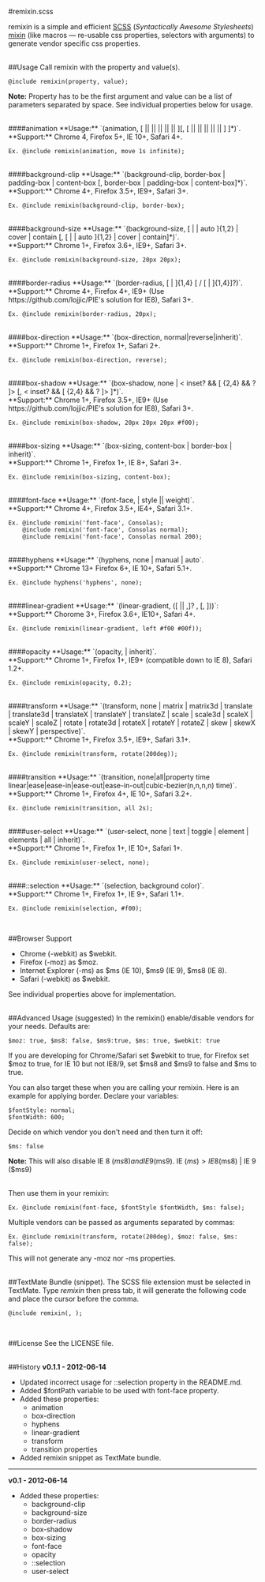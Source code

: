 #remixin.scss

remixin is a simple and efficient [SCSS](http://sass-lang.com) (*Syntactically Awesome Stylesheets*) [mixin](http://sass-lang.com/docs/yardoc/file.SASS_REFERENCE.html#mixins) (like macros — re-usable css properties, selectors with arguments) to generate vendor specific css properties.
<br /><br />


##Usage
Call remixin with the property and value(s).

	@include remixin(property, value);
	
**Note:** Property has to be the first argument and value can be a list of parameters separated by space. See individual properties below for usage.

<br />
####animation
**Usage:** `(animation, [<animation-name> || <animation-duration> || <animation-timing-function> || <animation-delay> || <animation-iteration-count> || <animation-direction>][, [<animation-name> || <animation-duration> || <animation-timing-function> || <animation-delay> || <animation-iteration-count> || <animation-direction>] ]*)`.
<br />**Support:** Chrome 4, Firefox 5+, IE 10+, Safari 4+.

    Ex. @include remixin(animation, move 1s infinite);

<br />
####background-clip
**Usage:** `(background-clip, border-box | padding-box | content-box [, border-box | padding-box | content-box]*)`.
<br />**Support:** Chrome 4+, Firefox 3.5+, IE9+, Safari 3+.

    Ex. @include remixin(background-clip, border-box);

<br />
####background-size
**Usage:** `(background-size, [<length> | <percentage> | auto ]{1,2} | cover | contain [, [ <length> | <percentage> | auto ]{1,2} | cover | contain]*)`.
<br />**Support:** Chrome 1+, Firefox 3.6+, IE9+, Safari 3+.

    Ex. @include remixin(background-size, 20px 20px);

<br />
####border-radius
**Usage:** `(border-radius, [<length> | <percentage> ]{1,4} [ / [ <length> | <percentage> ]{1,4}]?)`. 
<br />**Support:** Chrome 4+, Firefox 4+, IE9+ (Use https://github.com/lojjic/PIE's solution for IE8), Safari 3+.

    Ex. @include remixin(border-radius, 20px);

<br />
####box-direction
**Usage:** `(box-direction, normal|reverse|inherit)`. 
<br />**Support:** Chrome 1+, Firefox 1+, Safari 2+.

    Ex. @include remixin(box-direction, reverse);

<br />
####box-shadow
**Usage:** `(box-shadow, none | < inset? && [ <length>{2,4} && <color>? ]> [, < inset? && [ <length>{2,4} && <color>? ]> ]*)`.
<br />**Support:** Chrome 1+, Firefox 3.5+, IE9+ (Use https://github.com/lojjic/PIE's solution for IE8), Safari 3+.

    Ex. @include remixin(box-shadow, 20px 20px 20px #f00);

<br />
####box-sizing
**Usage:** `(box-sizing, content-box | border-box | inherit)`.
<br />**Support:** Chrome 1+, Firefox 1+, IE 8+, Safari 3+.

    Ex. @include remixin(box-sizing, content-box);

<br />
####font-face
**Usage:** `(font-face, <font> | style || weight)`.
<br />**Support:** Chrome 4+, Firefox 3.5+, IE4+, Safari 3.1+.

    Ex. @include remixin('font-face', Consolas);
    	@include remixin('font-face', Consolas normal);
    	@include remixin('font-face', Consolas normal 200);

<br />
####hyphens
**Usage:** `(hyphens, none | manual | auto`.
<br />**Support:** Chrome 13+ Firefox 6+, IE 10+, Safari 5.1+.

    Ex. @include hyphens('hyphens', none);

<br />
####linear-gradient
**Usage:** `(linear-gradient, ([<point> || <angle>,]? <stop>, <stop> [, <stop>]))`:
<br />**Support:** Chorome 3+, Firefox 3.6+, IE10+, Safari 4+.

    Ex. @include remixin(linear-gradient, left #f00 #00f));

<br />
####opacity
**Usage:** `(opacity, <alphavalue> | inherit)`. 
<br />**Support:** Chrome 1+, Firefox 1+, IE9+ (compatible down to IE 8), Safari 1.2+.

    Ex. @include remixin(opacity, 0.2);

<br />
####transform
**Usage:** `(transform, none | matrix | matrix3d | translate | translate3d | translateX | translateY | translateZ | scale | scale3d | scaleX | scaleY | scaleZ | rotate | rotate3d | rotateX | rotateY | rotateZ | skew | skewX | skewY | perspective)`. 
<br />**Support:** Chrome 1+, Firefox 3.5+, IE9+, Safari 3.1+.

    Ex. @include remixin(transform, rotate(200deg));

<br />
####transition
**Usage:** `(transition, none|all|property time linear|ease|ease-in|ease-out|ease-in-out|cubic-bezier(n,n,n,n) time)`.
<br />**Support:** Chrome 1+, Firefox 4+, IE 10+, Safari 3.2+.

    Ex. @include remixin(transition, all 2s);

<br />
####user-select
**Usage:** `(user-select, none | text | toggle | element | elements | all | inherit)`. 
<br />**Support:** Chrome 1+, Firefox 1+, IE 10+, Safari 1+.

    Ex. @include remixin(user-select, none);

<br />
####::selection
**Usage:** `(selection, background color)`. 
<br />**Support:** Chrome 1+, Firefox 1+, IE 9+, Safari 1.1+.

    Ex. @include remixin(selection, #f00);
<br />

##Browser Support
* Chrome (-webkit) as $webkit.
* Firefox (-moz) as $moz.
* Internet Explorer (-ms) as $ms (IE 10), $ms9 (IE 9), $ms8 (IE 8).
* Safari (-webkit) as $webkit.

See individual properties above for implementation.
<br /><br />

##Advanced Usage (suggested)
In the remixin() enable/disable vendors for your needs. Defaults are: 

	$moz: true, $ms8: false, $ms9:true, $ms: true, $webkit: true
	
If you are developing for Chrome/Safari set $webkit to true, for Firefox set $moz to true,
for IE 10 but not IE8/9, set $ms8 and $ms9 to false and $ms to true.

You can also target these when you are calling your remixin. Here is an example for applying border. Declare your variables:

    $fontStyle: normal;
    $fontWidth: 600;

Decide on which vendor you don't need and then turn it off:

    $ms: false
**Note:** This will also disable IE 8 ($ms8)  and IE 9 ($ms9). IE ($ms) > IE 8 ($ms8) | IE 9 ($ms9)

<br />
Then use them in your remixin:

	Ex. @include remixin(font-face, $fontStyle $fontWidth, $ms: false);


Multiple vendors can be passed as arguments separated by commas:

    Ex. @include remixin(transform, rotate(200deg), $moz: false, $ms: false);

This will not generate any -moz nor -ms properties.
<br /><br />

##TextMate Bundle (snippet).
The SCSS file extension must be selected in TextMate. Type *remixin*	then press tab, it will generate the following code and place the cursor before the comma.
	
	@include remixin(, ); 
<br />

##License
See the LICENSE file.
<br /><br />

##History
**v0.1.1 - 2012-06-14**

  * Updated incorrect usage for ::selection property in the README.md.
  * Added $fontPath variable to be used with font-face property.
  * Added these properties:
  	* animation
  	* box-direction
  	* hyphens
  	* linear-gradient
  	* transform
  	* transition properties
  *	Added remixin snippet as TextMate bundle.

***

**v0.1 - 2012-06-14**

* Added these properties:
  * background-clip
  * background-size
  * border-radius
  * box-shadow
  * box-sizing
  * font-face
  * opacity
  * ::selection
  * user-select